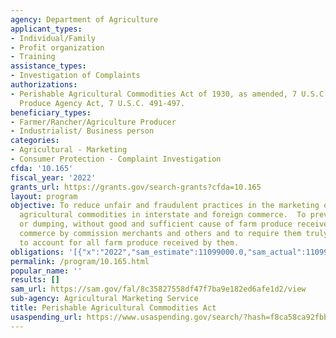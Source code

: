 ```yaml
---
agency: Department of Agriculture
applicant_types:
- Individual/Family
- Profit organization
- Training
assistance_types:
- Investigation of Complaints
authorizations:
- Perishable Agricultural Commodities Act of 1930, as amended, 7 U.S.C. 499a-4995;
  Produce Agency Act, 7 U.S.C. 491-497.
beneficiary_types:
- Farmer/Rancher/Agriculture Producer
- Industrialist/ Business person
categories:
- Agricultural - Marketing
- Consumer Protection - Complaint Investigation
cfda: '10.165'
fiscal_year: '2022'
grants_url: https://grants.gov/search-grants?cfda=10.165
layout: program
objective: To reduce unfair and fraudulent practices in the marketing of perishable
  agricultural commodities in interstate and foreign commerce.  To prevent the destruction
  or dumping, without good and sufficient cause of farm produce received in interstate
  commerce by commission merchants and others and to require them truly and correctly
  to account for all farm produce received by them.
obligations: '[{"x":"2022","sam_estimate":11099000.0,"sam_actual":11099000.0,"usa_spending_actual":0.0},{"x":"2023","sam_estimate":11388000.0,"sam_actual":0.0,"usa_spending_actual":0.0},{"x":"2024","sam_estimate":11387999.0,"sam_actual":0.0,"usa_spending_actual":0.0}]'
permalink: /program/10.165.html
popular_name: ''
results: []
sam_url: https://sam.gov/fal/8c35827558df47f7ba9e182ed6afe1d2/view
sub-agency: Agricultural Marketing Service
title: Perishable Agricultural Commodities Act
usaspending_url: https://www.usaspending.gov/search/?hash=f8ca58ca92fbb907500ef30c0fb2e668
---
```

